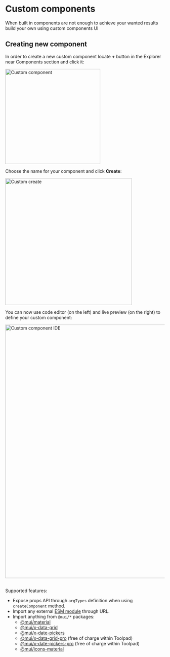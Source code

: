 # Custom components

<p class="description">
    When built in components are not enough to achieve your wanted results build your own using custom components UI
</p>

## Creating new component

In order to create a new custom component locate **+** button in the Explorer near Components section and click it:

<img src="/static/toolpad/docs/custom-component-1.png" width="300px" alt="Custom component" />

Choose the name for your component and click **Create**:

<img src="/static/toolpad/docs/custom-component-2.png" width="400px" alt="Custom create" />

You can now use code editor (on the left) and live preview (on the right) to define your custom component:

<img src="/static/toolpad/docs/custom-component-3.png" width="800px" alt="Custom component IDE" />
<br />
<br />

Supported features:

- Expose props API through `argTypes` definition when using `createComponent` method.
- Import any external [ESM module](https://esm.sh/) through URL.
- Import anything from `@mui/*` packages:
  - [@mui/material](https://mui.com/material-ui/getting-started/overview/)
  - [@mui/x-data-grid](https://mui.com/x/react-data-grid/)
  - [@mui/x-date-pickers](https://mui.com/x/react-date-pickers/getting-started/)
  - [@mui/x-data-grid-pro](https://mui.com/x/api/data-grid/data-grid-pro/) (free of charge within Toolpad)
  - [@mui/x-date-pickers-pro](https://mui.com/x/react-date-pickers/getting-started/) (free of charge within Toolpad)
  - [@mui/icons-material](https://mui.com/material-ui/material-icons/)
